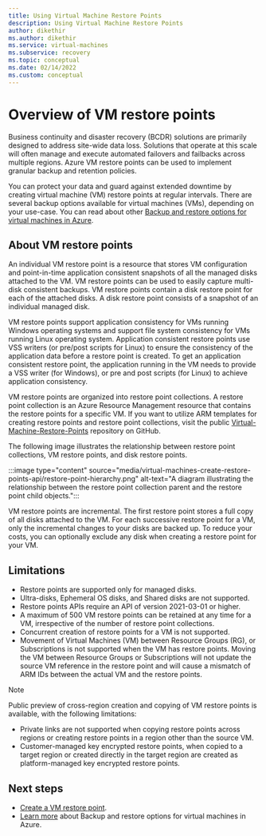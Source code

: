```yaml
---
title: Using Virtual Machine Restore Points
description: Using Virtual Machine Restore Points
author: dikethir
ms.author: dikethir
ms.service: virtual-machines
ms.subservice: recovery
ms.topic: conceptual
ms.date: 02/14/2022
ms.custom: conceptual
---
```


# Overview of VM restore points

Business continuity and disaster recovery (BCDR) solutions are primarily designed to address site-wide data loss. Solutions that operate at this scale will often manage and execute automated failovers and failbacks across multiple regions. Azure VM restore points can be used to implement granular backup and retention policies.

You can protect your data and guard against extended downtime by creating virtual machine (VM) restore points at regular intervals. There are several backup options available for virtual machines (VMs), depending on your use-case. You can read about other [Backup and restore options for virtual machines in Azure](backup-recovery.md).

## About VM restore points

An individual VM restore point is a resource that stores VM configuration and point-in-time application consistent snapshots of all the managed disks attached to the VM. VM restore points can be used to easily capture multi-disk consistent backups.  VM restore points contain a disk restore point for each of the attached disks. A disk restore point consists of a snapshot of an individual managed disk.

VM restore points support application consistency for VMs running Windows operating systems and support file system consistency for VMs running Linux operating system. Application consistent restore points use VSS writers (or pre/post scripts for Linux) to ensure the consistency of the application data before a restore point is created. To get an application consistent restore point, the application running in the VM needs to provide a VSS writer (for Windows), or pre and post scripts (for Linux) to achieve application consistency.

VM restore points are organized into restore point collections. A restore point collection is an Azure Resource Management resource that contains the restore points for a specific VM. If you want to utilize ARM templates for creating restore points and restore point collections, visit the public [Virtual-Machine-Restore-Points](https://github.com/Azure/Virtual-Machine-Restore-Points) repository on GitHub.

The following image illustrates the relationship between restore point collections, VM restore points, and disk restore points.

:::image type="content" source="media/virtual-machines-create-restore-points-api/restore-point-hierarchy.png" alt-text="A diagram illustrating the relationship between the restore point collection parent and the restore point child objects.":::

VM restore points are incremental. The first restore point stores a full copy of all disks attached to the VM. For each successive restore point for a VM, only the incremental changes to your disks are backed up. To reduce your costs, you can optionally exclude any disk when creating a restore point for your VM.

## Limitations

- Restore points are supported only for managed disks. 
- Ultra-disks, Ephemeral OS disks, and Shared disks are not supported. 
- Restore points APIs require an API of version 2021-03-01 or higher. 
- A maximum of 500 VM restore points can be retained at any time for a VM, irrespective of the number of restore point collections. 
- Concurrent creation of restore points for a VM is not supported. 
- Movement of Virtual Machines (VM) between Resource Groups (RG), or Subscriptions is not supported when the VM has restore points. Moving the VM between Resource Groups or Subscriptions will not update the source VM reference in the restore point and will cause a mismatch of ARM IDs between the actual VM and the restore points. 
 > [!Note]
 > Public preview of cross-region creation and copying of VM restore points is available, with the following limitations: 
 > - Private links are not supported when copying restore points across regions or creating restore points in a region other than the source VM. 
 > - Customer-managed key encrypted restore points, when copied to a target region or created directly in the target region are created as platform-managed key encrypted restore points.

## Next steps

- [Create a VM restore point](create-restore-points.md).
- [Learn more](backup-recovery.md) about Backup and restore options for virtual machines in Azure.
